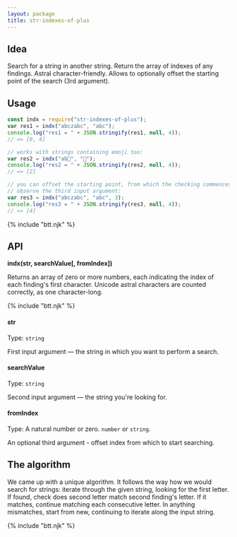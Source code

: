 ```yaml
---
layout: package
title: str-indexes-of-plus
---
```


## Idea

Search for a string in another string. Return the array of indexes of any findings. Astral character-friendly. Allows to optionally offset the starting point of the search (3rd argument).

## Usage

```js
const indx = require("str-indexes-of-plus");
var res1 = indx("abczabc", "abc");
console.log("res1 = " + JSON.stringify(res1, null, 4));
// => [0, 4]

// works with strings containing emoji too:
var res2 = indx("ab🦄", "🦄");
console.log("res2 = " + JSON.stringify(res2, null, 4));
// => [2]

// you can offset the starting point, from which the checking commences.
// observe the third input argument:
var res3 = indx("abczabc", "abc", 3);
console.log("res3 = " + JSON.stringify(res3, null, 4));
// => [4]
```

{% include "btt.njk" %}

## API

**indx(str, searchValue\[, fromIndex])**

Returns an array of zero or more numbers, each indicating the index of each finding's first character. Unicode astral characters are counted correctly, as one character-long.

{% include "btt.njk" %}

#### str

Type: `string`

First input argument — the string in which you want to perform a search.

#### searchValue

Type: `string`

Second input argument — the string you're looking for.

#### fromIndex

Type: A natural number or zero. `number` or `string`.

An optional third argument - offset index from which to start searching.

## The algorithm

We came up with a unique algorithm. It follows the way how we would search for strings: iterate through the given string, looking for the first letter. If found, check does second letter match second finding's letter. If it matches, continue matching each consecutive letter. In anything mismatches, start from new, continuing to iterate along the input string.

{% include "btt.njk" %}
